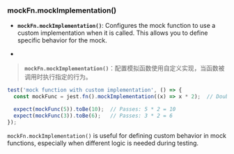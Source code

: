 ### mockFn.mockImplementation()

- **`mockFn.mockImplementation()`**: Configures the mock function to use a custom implementation when it is called. This allows you to define specific behavior for the mock.

- <audio src="..\..\mp3\- __`mockFn.moc.mp3"></audio>

> **`mockFn.mockImplementation()`**：配置模拟函数使用自定义实现，当函数被调用时执行指定的行为。
>
> <audio src="..\..\mp3\mockFn.mockImpl.mp3"></audio>

```js
test('mock function with custom implementation', () => {
  const mockFunc = jest.fn().mockImplementation((x) => x * 2);  // Doubles the input

  expect(mockFunc(5)).toBe(10);  // Passes: 5 * 2 = 10
  expect(mockFunc(3)).toBe(6);   // Passes: 3 * 2 = 6
});
```

`mockFn.mockImplementation()` is useful for defining custom behavior in mock functions, especially when different logic is needed during testing.

<audio src="..\..\mp3\`mockFn.mockImp.mp3"></audio>